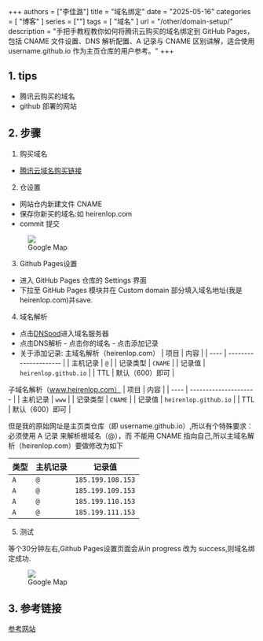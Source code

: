 +++
authors = ["李佳潞"]
title = "域名绑定"
date = "2025-05-16"
categories = [
    "博客"
]
series = [""]
tags = [
    "域名"
]
url = "/other/domain-setup/"
description = "手把手教程教你如何将腾讯云购买的域名绑定到 GitHub Pages，包括 CNAME 文件设置、DNS 解析配置、A 记录与 CNAME 区别讲解，适合使用 username.github.io 作为主页仓库的用户参考。"
+++

## 1. tips

- 腾讯云购买的域名
- github 部署的网站

## 2. 步骤

1. 购买域名

- [腾讯云域名购买链接](https://dnspod.cloud.tencent.com/)

2. 仓设置

- 网站仓内新建文件 CNAME
- 保存你新买的域名:如 heirenlop.com
- commit 提交
<div class="image">
            <figure>
                <a data-fancybox="gallery" href="https://cdn.heirenlop.com/other/%E5%9F%9F%E5%90%8D%E7%BB%91%E5%AE%9A.png">
<img src="https://cdn.heirenlop.com/other/%E5%9F%9F%E5%90%8D%E7%BB%91%E5%AE%9A.png" loading="lazy">
</a>
                <figcaption>Google Map</figcaption>
            </figure>
        </div>

3. Github Pages设置

- 进入 GitHub Pages 仓库的 Settings 界面
- 下拉至 GitHub Pages 模块并在 Custom domain 部分填入域名地址(我是heirenlop.com)并save.


4. 域名解析

- 点击[DNSpod](https://console.dnspod.cn/)进入域名服务器
- 点击DNS解析 - 点击你的域名 - 点击添加记录
- 关于添加记录:
主域名解析（heirenlop.com）
| 项目   | 内容                    |
| ---- | --------------------- |
| 主机记录 | `@`                   |
| 记录类型 | `CNAME`               |
| 记录值  | `heirenlop.github.io` |
| TTL  | 默认（600）即可             |

子域名解析（www.heirenlop.com）
| 项目   | 内容                    |
| ---- | --------------------- |
| 主机记录 | `www`                 |
| 记录类型 | `CNAME`               |
| 记录值  | `heirenlop.github.io` |
| TTL  | 默认（600）即可             |

但是我的原始网址是主页类仓库（即 username.github.io）,所以有个特殊要求：
必须使用 A 记录 来解析根域名（@），而 不能用 CNAME 指向自己,所以主域名解析（heirenlop.com）要做修改为如下

| 类型  | 主机记录 | 记录值               |
| --- | ---- | ----------------- |
| `A` | `@`  | `185.199.108.153` |
| `A` | `@`  | `185.199.109.153` |
| `A` | `@`  | `185.199.110.153` |
| `A` | `@`  | `185.199.111.153` |

5. 测试

等个30分钟左右,Github Pages设置页面会从in progress 改为 success,则域名绑定成功.
<div class="image">
            <figure>
                <a data-fancybox="gallery" href="https://cdn.heirenlop.com/other/%E5%9F%9F%E5%90%8D%E7%BB%91%E5%AE%9A2.png">
<img src="https://cdn.heirenlop.com/other/%E5%9F%9F%E5%90%8D%E7%BB%91%E5%AE%9A2.png" loading="lazy">
</a>
                <figcaption>Google Map</figcaption>
            </figure>
        </div>


## 3. 参考链接

[参考网站](https://blog.csdn.net/weixin_45961774/article/details/108402406)